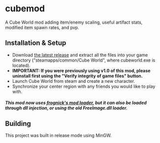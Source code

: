 # cubemod

A Cube World mod adding item/enemy scaling, useful artifact stats, modified item spawn rates, and pvp.

## Installation & Setup
- Download [the latest release](https://github.com/arishackstv/cubemod/releases) and extract all the files into your game directory ("steamapps/common/Cube World", where cubeworld.exe is located).
- **IMPORTANT: If you were previously using v1.0 of this mod, please uninstall first using the "Verify integrity of game files" button.**
- Launch Cube World from steam and create a new character.
- Synchronize your center region with any friends you would like to play with.

##### This mod now uses [frognick's mod loader](https://www.reddit.com/r/CubeWorld/comments/dhokj2/frogniks_cube_world_mods), but it can also be loaded through dll injection, or using the old FreeImage.dll loader.

## Building
This project was built in release mode using MinGW.